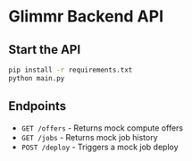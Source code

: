 # Glimmr Backend API

## Start the API

```bash
pip install -r requirements.txt
python main.py
```

## Endpoints

- `GET /offers` - Returns mock compute offers
- `GET /jobs` - Returns mock job history
- `POST /deploy` - Triggers a mock job deploy